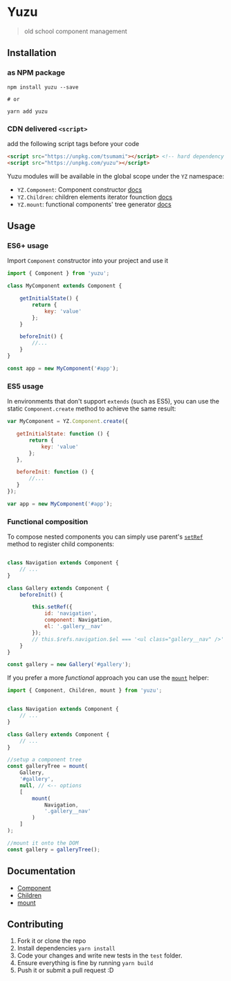 # Yuzu

> old school component management

## Installation

### as NPM package

```
npm install yuzu --save

# or

yarn add yuzu
```

### CDN delivered `<script>`

add the following script tags before your code
```html
<script src="https://unpkg.com/tsumami"></script> <!-- hard dependency -->
<script src="https://unpkg.com/yuzu"></script>
```

Yuzu modules will be available in the global scope under the `YZ` namespace:

* `YZ.Component`: Component constructor [docs](doc/component.md)
* `YZ.Children`: children elements iterator founction [docs](doc/children.md)
* `YZ.mount`: functional components' tree generator [docs](doc/mount.md)

## Usage

### ES6+ usage

Import `Component` constructor into your project and use it

```js
import { Component } from 'yuzu';

class MyComponent extends Component {

	getInitialState() {
		return {
			key: 'value'
		};
	}

	beforeInit() {
		//...
	}
}

const app = new MyComponent('#app');
```

### ES5 usage

In environments that don't support `extends` (such as ES5), you can use the static `Component.create` method to achieve the same result:

 ```js
var MyComponent = YZ.Component.create({

	getInitialState: function () {
		return {
			key: 'value'
		};
	},

	beforeInit: function () {
		//...
	}
});

var app = new MyComponent('#app');
```

### Functional composition

To compose nested components you can simply use parent's [`setRef`](doc/component.md#setref) method to register child components:

```js

class Navigation extends Component {
	// ...
}

class Gallery extends Component {
	beforeInit() {

		this.setRef({
			id: 'navigation',
			component: Navigation,
			el: '.gallery__nav'
		});
		// this.$refs.navigation.$el === '<ul class="gallery__nav" />'
	}
}

const gallery = new Gallery('#gallery');
```

If you prefer a more _functional_ approach you can use the [`mount`](doc/mount.md) helper:

```js
import { Component, Children, mount } from 'yuzu';


class Navigation extends Component {
	// ...
}

class Gallery extends Component {
	// ...
}

//setup a component tree
const galleryTree = mount(
	Gallery,
	'#gallery',
	null, // <-- options
	[
		mount(
			Navigation,
			'.gallery__nav'
		)
	]
);

//mount it onto the DOM
const gallery = galleryTree();
```

## Documentation

* [Component](doc/component.md)
* [Children](doc/children.md)
* [mount](doc/mount.md)

## Contributing

1. Fork it or clone the repo
1. Install dependencies `yarn install`
1. Code your changes and write new tests in the `test` folder.
1. Ensure everything is fine by running `yarn build`
1. Push it or submit a pull request :D
